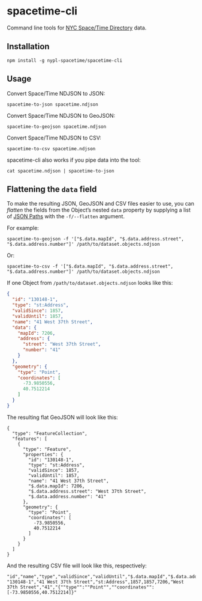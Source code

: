 # spacetime-cli

Command line tools for [NYC Space/Time Directory](http://spacetime.nypl.org/) data.

## Installation

    npm install -g nypl-spacetime/spacetime-cli

## Usage

Convert Space/Time NDJSON to JSON:

    spacetime-to-json spacetime.ndjson

Convert Space/Time NDJSON to GeoJSON:

    spacetime-to-geojson spacetime.ndjson

Convert Space/Time NDJSON to CSV:

    spacetime-to-csv spacetime.ndjson

spacetime-cli also works if you pipe data into the tool:

    cat spacetime.ndjson | spacetime-to-json

## Flattening the `data` field

To make the resulting JSON, GeoJSON and CSV files easier to use, you can _flatten_ the fields from the Object’s nested `data` property by supplying a list of [JSON Paths](http://goessner.net/articles/JsonPath/) with the `-f/--flatten` argument.

For example:

    spacetime-to-geojson -f '["$.data.mapId", "$.data.address.street", "$.data.address.number"]' /path/to/dataset.objects.ndjson

Or:

    spacetime-to-csv -f '["$.data.mapId", "$.data.address.street", "$.data.address.number"]' /path/to/dataset.objects.ndjson

If one Object from `/path/to/dataset.objects.ndjson` looks like this:

```json
{
  "id": "130148-1",
  "type": "st:Address",
  "validSince": 1857,
  "validUntil": 1857,
  "name": "41 West 37th Street",
  "data": {
    "mapId": 7206,
    "address": {
      "street": "West 37th Street",
      "number": "41"
    }
  },
  "geometry": {
    "type": "Point",
    "coordinates": [
      -73.9850556,
      40.7512214
    ]
  }
}
```

The resulting flat GeoJSON will look like this:

```
{
  "type": "FeatureCollection",
  "features": [
    {
      "type": "Feature",
      "properties": {
        "id": "130148-1",
        "type": "st:Address",
        "validSince": 1857,
        "validUntil": 1857,
        "name": "41 West 37th Street",
        "$.data.mapId": 7206,
        "$.data.address.street": "West 37th Street",
        "$.data.address.number": "41"
      },
      "geometry": {
        "type": "Point",
        "coordinates": [
          -73.9850556,
          40.7512214
        ]
      }
    }
  ]
}
```

And the resulting CSV file will look like this, respectively:

```csv
"id","name","type","validSince","validUntil","$.data.mapId","$.data.address.street","$.data.address.number","geometry"
"130148-1","41 West 37th Street","st:Address",1857,1857,7206,"West 37th Street","41","{""type"":""Point"",""coordinates"":[-73.9850556,40.7512214]}"
```
